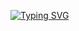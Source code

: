 [![Typing SVG](https://readme-typing-svg.demolab.com?font=Fira+Code&weight=600&size=14&pause=1000&color=FFFFFF&multiline=true&width=800&lines="Embrace+the+uncharted+path%2C+for+there+lies+your+greatest+growth.";–+Jean+Sammet,+2024)](https://git.io/typing-svg)

